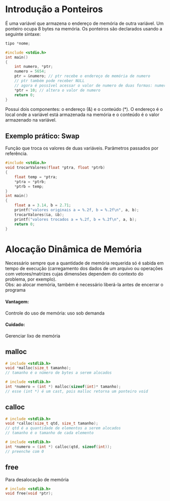 # Introdução a Ponteiros
É uma variável que armazena o endereço de memória de outra variável. Um ponteiro ocupa 8 bytes na memória.
Os ponteiros são declarados usando a seguinte sintaxe:
```c
tipo *nome;
```
```c
#include <stdio.h>
int main()
{
    int numero, *ptr;
    numero = 5654;
    ptr = &numero; // ptr recebe o endereço de memória de numero
    // ptr também pode receber NULL
    // agora é possível acessar o valor de numero de duas formas: numero ou *ptr
    *ptr = 10; // altera o valor de numero
    return 0;
}
```
Possui dois componentes: o endereço (&) e o conteúdo (*). O endereço é o local onde a variável está armazenada na memória e o conteúdo é o valor armazenado na variável.

## Exemplo prático: Swap
Função que troca os valores de duas variáveis. Parâmetros passados por referência.
```c
#include <stdio.h>
void trocarValores(float *ptra, float *ptrb)
{
    float temp = *ptra;
    *ptra = *ptrb;
    *ptrb = temp;
}
int main()
{
    float a = 3.14, b = 2.71;
    printf("valores originais a = %.2f, b = %.2f\n", a, b);
    trocarValores(&a, &b);
    printf("valores trocados a = %.2f, b = %.2f\n", a, b);
    return 0;
}
```
# Alocação Dinâmica de Memória
Necessário sempre que a quantidade de memória requerida só é sabida em tempo de execução (carregamento dos dados de um arquivo ou operações com vetores/matrizes cujas dimensões dependem do contexto do problema, por exemplo).  
Obs: ao alocar memória, também é necessário liberá-la antes de encerrar o programa   

#### Vantagem: 
Controle do uso de memória: uso sob demanda
#### Cuidado: 
Gerenciar lixo de memória
## malloc
```c
# include <stdlib.h>
void *malloc(size_t tamanho);
// tamanho é o número de bytes a serem alocados
```
```c
# include <stdlib.h>
int *numero = (int *) malloc(sizeof(int)* tamanho);
// esse (int *) é um cast, pois malloc retorna um ponteiro void
```
## calloc
```c
# include <stdlib.h>
void *calloc(size_t qtd, size_t tamanho);
// qtd é a quantidade de elementos a serem alocados
// tamanho é o tamanho de cada elemento
```
```c
# include <stdlib.h>
int *numero = (int *) calloc(qtd, sizeof(int));
// preenche com 0
```
## free
Para desalocação de memória	
```c
# include <stdlib.h>
void free(void *ptr);
```
